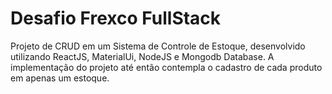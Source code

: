 # Desafio Frexco FullStack 

Projeto de CRUD em um Sistema de Controle de Estoque, desenvolvido utilizando ReactJS, MaterialUi, NodeJS e Mongodb Database.
A implementação do projeto até então contempla o cadastro de cada produto em apenas um estoque.
